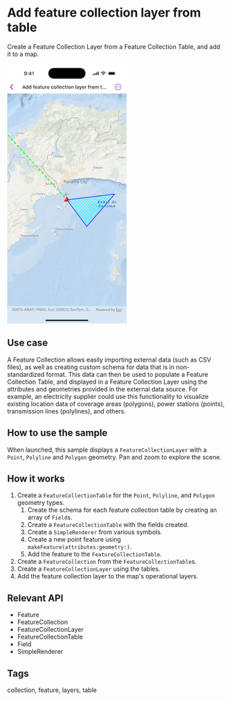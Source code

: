 # Add feature collection layer from table

Create a Feature Collection Layer from a Feature Collection Table, and add it to a map.

![Image of Add feature collection layer from table sample](add-feature-collection-layer-from-table.png)

## Use case

A Feature Collection allows easily importing external data (such as CSV files), as well as creating custom schema for data that is in non-standardized format. This data can then be used to populate a Feature Collection Table, and displayed in a Feature Collection Layer using the attributes and geometries provided in the external data source. For example, an electricity supplier could use this functionality to visualize existing location data of coverage areas (polygons), power stations (points), transmission lines (polylines), and others.

## How to use the sample

When launched, this sample displays a `FeatureCollectionLayer` with a `Point`, `Polyline` and `Polygon` geometry. Pan and zoom to explore the scene.

## How it works

1. Create a `FeatureCollectionTable` for the `Point`, `Polyline`, and `Polygon` geometry types.
    1. Create the schema for each feature collection table by creating an array of `Field`s.
    2. Create a `FeatureCollectionTable` with the fields created.
    3. Create a `SimpleRenderer` from various symbols.
    4. Create a new point feature using `makeFeature(attributes:geometry:)`.
    5. Add the feature to the `FeatureCollectionTable`.
2. Create a `FeatureCollection` from the `FeatureCollectionTable`s.
3. Create a `FeatureCollectionLayer` using the tables.
4. Add the feature collection layer to the map's operational layers.

## Relevant API

* Feature
* FeatureCollection
* FeatureCollectionLayer
* FeatureCollectionTable
* Field
* SimpleRenderer

## Tags

collection, feature, layers, table
